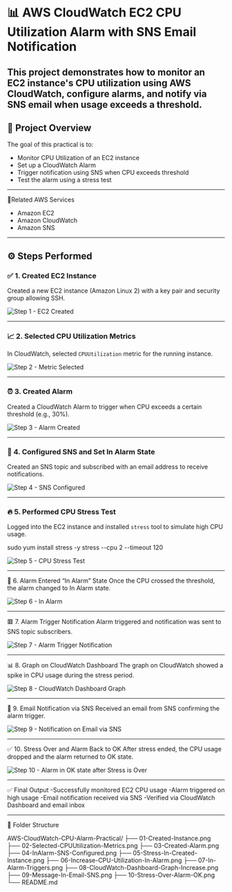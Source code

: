 # 📊 AWS CloudWatch EC2 CPU Utilization Alarm with SNS Email Notification

This project demonstrates how to monitor an EC2 instance's CPU utilization using AWS CloudWatch, configure alarms, and notify via SNS email when usage exceeds a threshold.
---

## 🧾 Project Overview

The goal of this practical is to:
- Monitor CPU Utilization of an EC2 instance
- Set up a CloudWatch Alarm
- Trigger notification using SNS when CPU exceeds threshold
- Test the alarm using a stress test

---

📎Related AWS Services
- Amazon EC2
- Amazon CloudWatch
- Amazon SNS

---

## ⚙️ Steps Performed

### ✅ 1. Created EC2 Instance  
Created a new EC2 instance (Amazon Linux 2) with a key pair and security group allowing SSH.

![Step 1 - EC2 Created](01-Created-Instance.png)

---

### 📈 2. Selected CPU Utilization Metrics  
In CloudWatch, selected `CPUUtilization` metric for the running instance.

![Step 2 - Metric Selected](02-Selected-CPUUtilization-Metrics.png)

---

### ⏰ 3. Created Alarm  
Created a CloudWatch Alarm to trigger when CPU exceeds a certain threshold (e.g., 30%).

![Step 3 - Alarm Created](03-Created-Alarm.png)

---

### 📩 4. Configured SNS and Set In Alarm State  
Created an SNS topic and subscribed with an email address to receive notifications.

![Step 4 - SNS Configured](04-InAlarm-SNS-Configured.png)

---

### 🔥 5. Performed CPU Stress Test  
Logged into the EC2 instance and installed `stress` tool to simulate high CPU usage.

sudo yum install stress -y
stress --cpu 2 --timeout 120

![Step 5 - CPU Stress Test](05-Stress-In-Created-Instance.png)

---

🚨 6. Alarm Entered “In Alarm” State
Once the CPU crossed the threshold, the alarm changed to In Alarm state.

![Step 6 - In Alarm](06-Increase-CPU-Utilization-In-Alarm.png)

---

🟥 7. Alarm Trigger Notification
Alarm triggered and notification was sent to SNS topic subscribers.

![Step 7 - Alarm Trigger Notification](07-In-Alarm-Triggers.png)

---

📊 8. Graph on CloudWatch Dashboard
The graph on CloudWatch showed a spike in CPU usage during the stress period.

![Step 8 - CloudWatch Dashboard Graph](08-CloudWatch-Dashboard-Graph-Increase.png)

---

📧 9. Email Notification via SNS
Received an email from SNS confirming the alarm trigger.

![Step 9 - Notification on Email via SNS](09-Message-In-Email-SNS.png)

---

✅ 10. Stress Over and Alarm Back to OK
After stress ended, the CPU usage dropped and the alarm returned to OK state.

![Step 10 - Alarm in OK state after Stress is Over](10-Stress-Over-Alarm-OK.png)

---

✅ Final Output
-Successfully monitored EC2 CPU usage
-Alarm triggered on high usage
-Email notification received via SNS
-Verified via CloudWatch Dashboard and email inbox

---

📂 Folder Structure

AWS-CloudWatch-CPU-Alarm-Practical/
    ├── 01-Created-Instance.png
    ├── 02-Selected-CPUUtilization-Metrics.png
    ├── 03-Created-Alarm.png
    ├── 04-InAlarm-SNS-Configured.png
    ├── 05-Stress-In-Created-Instance.png
    ├── 06-Increase-CPU-Utilization-In-Alarm.png
    ├── 07-In-Alarm-Triggers.png
    ├── 08-CloudWatch-Dashboard-Graph-Increase.png
    ├── 09-Message-In-Email-SNS.png
    ├── 10-Stress-Over-Alarm-OK.png
    └── README.md
